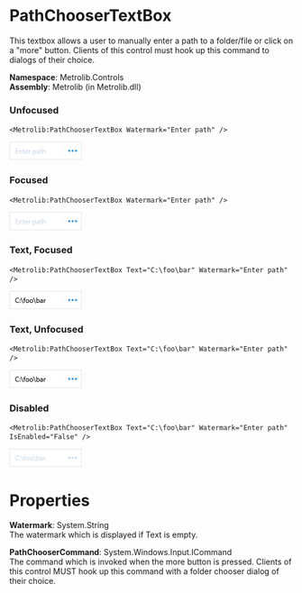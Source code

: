 # PathChooserTextBox  

This textbox allows a user to manually enter a path to a folder/file or click on a "more" button.
                Clients of this control must hook up this command to dialogs of their choice.

**Namespace**: Metrolib.Controls  
**Assembly**: Metrolib (in Metrolib.dll)  

### Unfocused

```xaml
<Metrolib:PathChooserTextBox Watermark="Enter path" />
```
![Image of PathChooserTextBox, Unfocused](Unfocused.png)

### Focused

```xaml
<Metrolib:PathChooserTextBox Watermark="Enter path" />
```
![Image of PathChooserTextBox, Focused](Focused.png)

### Text, Focused

```xaml
<Metrolib:PathChooserTextBox Text="C:\foo\bar" Watermark="Enter path" />
```
![Image of PathChooserTextBox, Text, Focused](Text__Focused.png)

### Text, Unfocused

```xaml
<Metrolib:PathChooserTextBox Text="C:\foo\bar" Watermark="Enter path" />
```
![Image of PathChooserTextBox, Text, Unfocused](Text__Unfocused.png)

### Disabled

```xaml
<Metrolib:PathChooserTextBox Text="C:\foo\bar" Watermark="Enter path" IsEnabled="False" />
```
![Image of PathChooserTextBox, Disabled](Disabled.png)

# Properties  

**Watermark**: System.String  
The watermark which is displayed if Text is empty.

**PathChooserCommand**: System.Windows.Input.ICommand  
The command which is invoked when the more button is pressed.
            Clients of this control MUST hook up this command with a folder chooser
            dialog of their choice.

